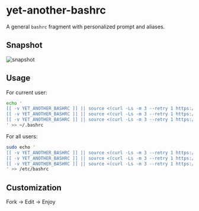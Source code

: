 # yet-another-bashrc

A general `bashrc` fragment with personalized prompt and aliases.

## Snapshot
![snapshot](https://raw.githubusercontent.com/vbem/remote-bashrc/master/img/snapshot.png)

## Usage

For current user:
```bash
echo '
[[ -v YET_ANOTHER_BASHRC ]] || source <(curl -Ls -m 3 --retry 1 https://ghproxy.com/https://raw.githubusercontent.com/vbem/yet-another-bashrc/master/bashrc.sh)
[[ -v YET_ANOTHER_BASHRC ]] || source <(curl -Ls -m 3 --retry 1 https://cdn.jsdelivr.net/gh/vbem/yet-another-bashrc/bashrc.sh)
[[ -v YET_ANOTHER_BASHRC ]] || source <(curl -Ls -m 3 --retry 1 https://raw.githubusercontent.com/vbem/yet-another-bashrc/master/bashrc.sh)
' >> ~/.bashrc
```

For all users:
```bash
sudo echo '
[[ -v YET_ANOTHER_BASHRC ]] || source <(curl -Ls -m 3 --retry 1 https://ghproxy.com/https://raw.githubusercontent.com/vbem/yet-another-bashrc/master/bashrc.sh)
[[ -v YET_ANOTHER_BASHRC ]] || source <(curl -Ls -m 3 --retry 1 https://cdn.jsdelivr.net/gh/vbem/yet-another-bashrc/bashrc.sh)
[[ -v YET_ANOTHER_BASHRC ]] || source <(curl -Ls -m 3 --retry 1 https://raw.githubusercontent.com/vbem/yet-another-bashrc/master/bashrc.sh)
' >> /etc/bashrc
```

## Customization
Fork -> Edit -> Enjoy
